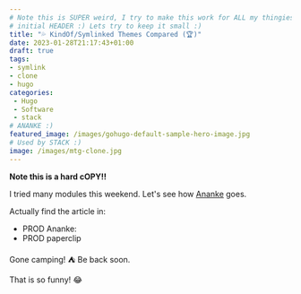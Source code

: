 ```yaml
---
# Note this is SUPER weird, I try to make this work for ALL my thingies so there might be some behavioural clatches in the
# initial HEADER :) Lets try to keep it small :)
title: "💦 KindOf/Symlinked Themes Compared (🏆)"
date: 2023-01-28T21:17:43+01:00
draft: true
tags:
- symlink
- clone
- hugo
categories:
 - Hugo
 - Software
 - stack
# ANANKE :)
featured_image: /images/gohugo-default-sample-hero-image.jpg
# Used by STACK :)
image: /images/mtg-clone.jpg
---
```

**Note this is a hard cOPY!!**

I tried many modules this weekend. Let's see how [Ananke](https://github.com/theNewDynamic/gohugo-theme-ananke) goes.

Actually find the article in:

* PROD Ananke:
* PROD paperclip

Gone camping! :tent: Be back soon.

That is so funny! :joy:
